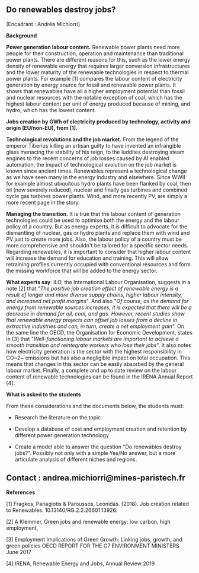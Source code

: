 ## Do renewables destroy jobs? 

(Encadrant : Andréa Michiorri)

**Background**

**Power generation labour content.** Renewable power plants need more
people for their construction, operation and maintenance than
traditional power plants. There are different reasons for this, such as
the lower energy density of renewable energy that requires larger
conversion infrastructures and the lower maturity of the renewable
technologies in respect to thermal power plants. For example \[1\]
compares the labour content of electricity generation by energy source
for fossil and renewable power plants. It shows that renewables have all
a higher employment potential than fossil and nuclear resources with the
notable exception of coal, which has the highest labour content per unit
of energy produced because of mining, and hydro, which has the lowest
content.


**Jobs creation by GWh of electricity produced by technology, activity
and origin (EU/non-EU), from \[1\].**

**Technological revolutions and the job market.** From the legend of the
emperor Tiberius killing an artisan guilty to have invented an
infrangible glass menacing the stability of his reign, to the luddites
destroying steam engines to the recent concerns of job losses caused by
AI enabled automation, the impact of technological evolution on the job
market is known since ancient times. Renewables represent a
technological change as we have seen many in the energy industry and
elsewhere. Since WWII for example almost ubiquitous hydro plants have
been flanked by coal, then oil (now severely reduced), nuclear and
finally gas turbines and combined cycle gas turbines power plants. Wind,
and more recently PV, are simply a more recent page in the story.

**Managing the transition.** It is true that the labour content of
generation technologies could be used to optimise both the energy and
the labour policy of a country. But as energy experts, it is difficult
to advocate for the dismantling of nuclear, gas or hydro plants and
replace them with wind and PV just to create more jobs. Also, the labour
policy of a country must be more comprehensive and shouldn't be tailored
for a specific sector needs. Regarding renewables, it is important to
consider that higher labour content will increase the demand for
education and training. This will allow retraining profiles currently
occupied with conventional resources and form the missing workforce that
will be added to the energy sector.

**What experts say**: ILO, the International Labour Organisation,
suggests in a note \[2\] that "*The positive job creation effect of
renewable energy is a result of longer and more diverse supply chains,
higher labour intensity, and increased net profit margins*". And also
"*Of course, as the demand for energy from renewable sources increases,
it is expected that there will be a decrease in demand for oil, coal,
and gas. However, recent studies show that renewable energy projects can
offset job losses from a decline in extractive industries and can, in
turn, create a net employment gain*". On the same line the OECD, the
Organisation for Economic Development, states in \[3\] that
"*Well-functioning labour markets are important to achieve a smooth
transition and reintegrate workers who lose their jobs*". It also notes
how electricity generation is the sector with the highest responsibility
in CO~2~ emissions but has also a negligible impact on total occupation.
This means that changes in this sector can be easily absorbed by the
general labour market. Finally, a complete and up to date review on the
labour content of renewable technologies can be found in the IRENA
Annual Report \[4\].

**What is asked to the students**

From these considerations and the documents below, the students must:

-   Research the literature on the topic

-   Develop a database of cost and employment creation and retention by
    different power generation technology

-   Create a model able to answer the question "Do renewables destroy
    jobs?". Possibly not only with a simple Yes/No answer, but a more
    articulate analysis of different niches and regions.

## Contact : andrea.michiorri\@mines-paristech.fr

**References**

\[1\] Fragkos, Panagiotis & Paroussos, Leonidas. (2018). Job creation
related to Renewables. 10.13140/RG.2.2.26601.13926.

\[2\] A Klemmer, Green jobs and renewable energy: low carbon, high
employment,

\[3\] Employment Implications of Green Growth: Linking jobs, growth, and
green policies OECD REPORT FOR THE G7 ENVIRONMENT MINISTERS June 2017

\[4\] IRENA, Renewable Energy and Jobs, Annual Review 2019
